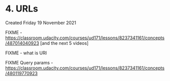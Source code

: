 # 4. URLs
Created Friday 19 November 2021

FIXME - https://classroom.udacity.com/courses/ud171/lessons/8237341161/concepts/487014040923 [and the next 5 videos]

FIXME - what is URI

FIXME Query params - https://classroom.udacity.com/courses/ud171/lessons/8237341161/concepts/480119770923

